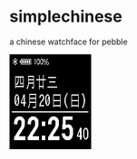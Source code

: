 simplechinese
=============

a chinese watchface for pebble 

![](https://github.com/janrone/simplechinese/blob/master/1.0.3.png)
